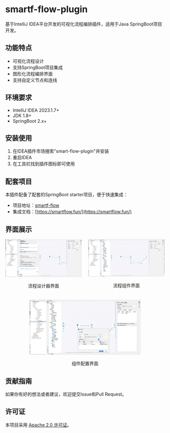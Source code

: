 # smartf-flow-plugin

基于IntelliJ IDEA平台开发的可视化流程编排插件，适用于Java SpringBoot项目开发。

## 功能特点

- 可视化流程设计
- 支持SpringBoot项目集成
- 图形化流程编排界面
- 支持自定义节点和连线

## 环境要求

- IntelliJ IDEA 2023.1.7+
- JDK 1.8+
- SpringBoot 2.x+

## 安装使用

1. 在IDEA插件市场搜索"smart-flow-plugin"并安装
2. 重启IDEA
3. 在工具栏找到插件图标即可使用

## 配套项目

本插件配备了配套的SpringBoot starter项目，便于快速集成：

- 项目地址：[smartf-flow](https://github.com/89780012/smart-flow)
- 集成文档：[https://smartflow.fun/](https://smartflow.fun/)

## 界面展示

<div style="display: flex; justify-content: space-between; margin-bottom: 20px;">
    <div style="width: 48%;">
        <img src="docs/images/QQ20250211-215033.png" width="100%" alt="流程设计器界面"/>
        <p align="center">流程设计器界面</p>
    </div>
    <div style="width: 48%;">
        <img src="docs/images/QQ20250211-215114.png" width="100%" alt="流程组件界面"/>
        <p align="center">流程组件界面</p>
    </div>
</div>

<div style="text-align: center;">
    <img src="docs/images/QQ20250211-215221.png" width="70%" alt="配置界面"/>
    <p>组件配置界面</p>
</div>

## 贡献指南

如果你有好的想法或者建议，欢迎提交Issue和Pull Request。

## 许可证

本项目采用 [Apache 2.0 许可证](LICENSE)。